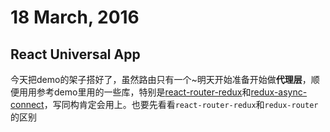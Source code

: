 # 18 March, 2016

## React Universal App

今天把demo的架子搭好了，虽然路由只有一个~明天开始准备开始做**代理层**，顺便用用参考demo里用的一些库，特别是[react-router-redux](https://github.com/reactjs/react-router-redux)和[redux-async-connect](https://github.com/Rezonans/redux-async-connect)，写同构肯定会用上。也要先看看`react-router-redux`和`redux-router`的区别